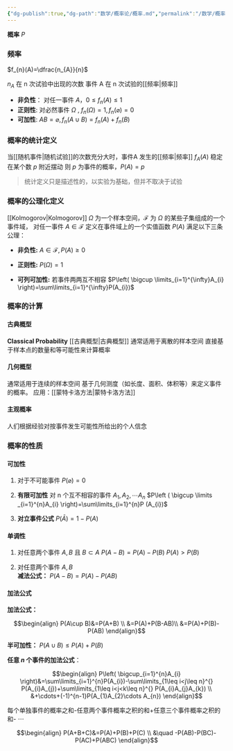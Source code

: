 ```yaml
---
{"dg-publish":true,"dg-path":"数学/概率论/概率.md","permalink":"/数学/概率论/概率/","dgPassFrontmatter":true,"noteIcon":"","created":"2024-05-21T15:20:28.408+08:00","updated":"2024-08-23T18:51:38.710+08:00"}
---
```


**概率**   $P$
### 频率
$f_{n}(A)=\dfrac{n_{A}}{n}$

$n_{A}$ 在 n 次试验中出现的次数
事件 A 在 n 次试验的[[频率\|频率]]
- **非负性**： 对任一事件 $A$，$0\leq f_{n}(A)\leq 1$
- **正则性**:   对必然事件 $\Omega$ , $f_{n}(\Omega)=1,f_{n}(\varnothing)=0$
- **可加性**:   $AB=\varnothing,f_{n}(A\cup B)=f_{n}(A)+f_{n}(B)$

### 概率的统计定义
当[[随机事件\|随机试验]]的次数充分大时，事件A 发生的[[频率\|频率]] $f_{A}(A)$ 稳定在某个数 $p$ 附近摆动
则 $p$ 为事件的概率，$P(A)=p$

>统计定义只是描述性的，以实验为基础，但并不取决于试验


### 概率的公理化定义
[[Kolmogorov\|Kolmogorov]]
$\Omega$ 为一个样本空间，$\mathscr{F}$ 为 $\Omega$ 的某些子集组成的一个事件域，
对任一事件 $A\in \mathscr{F}$
定义在事件域上的一个实值函数 $P(A)$ 满足以下三条公理：
- **非负性:**
	$A\in \mathscr{F},P(A)\geq 0$ 

- **正则性:**
	$P(\Omega)=1$

- **可列可加性:**
	若事件两两互不相容
	$P\left( \bigcup \limits_{i=1}^{\infty}A_{i} \right)=\sum\limits_{i=1}^{\infty}P(A_{i})$

### 概率的计算
#### 古典概型
**Classical Probability**    [[古典概型\|古典概型]]
通常适用于离散的样本空间
直接基于样本点的数量和等可能性来计算概率

#### 几何概型
通常适用于连续的样本空间
基于几何测度（如长度、面积、体积等）来定义事件的概率。
应用：[[蒙特卡洛方法\|蒙特卡洛方法]]
#### 主观概率
人们根据经验对按事件发生可能性所给出的个人信念

### 概率的性质
#### 可加性
1. 对于不可能事件
	$P (\varnothing)=0$

2. **有限可加性**
	对 n 个互不相容的事件 $A_{1},A_{2},\cdots A_{n}$
	$P\left ( \bigcup \limits _{i=1}^{n}A_{i} \right)=\sum\limits_{i=1}^{n}P (A_{i})$ 

3. **对立事件公式**
	$P(\bar{A})=1-P (A)$

#### 单调性
1. 对任意两个事件 $A,B$ 且 $B\subset A$
	$P(A-B)=P(A)-P(B)$
	$P(A)>P(B)$

2. 对任意两个事件 $A,B$  
	**减法公式：**
	$P(A-B)=P(A)-P(AB)$

#### 加法公式
**加法公式：**

$$\begin{align}
P(A\cup B)&=P(A+B)  \\
&=P(A)+P(B-AB)\\
&=P(A)+P(B)-P(AB)
\end{align}$$

**半可加性：**
$P(A\cup B)\leq P(A)+P(B)$

**任意 $n$ 个事件的加法公式**：

$$\begin{align}
P\left( \bigcup_{i=1}^{n}A_{i} \right)&=\sum\limits_{i=1}^{n}P(A_{i})-\sum\limits_{1\leq i<j\leq n}^{} P(A_{i}A_{j})+\sum\limits_{1\leq i<j<k\leq n}^{} P(A_{i}A_{j}A_{k}) \\
&+\cdots+(-1)^{n-1}P(A_{1}A_{2}\cdots A_{n})
\end{align}$$

每个单独事件的概率之和-任意两个事件概率之积的和+任意三个事件概率之积的和- $\cdots$

$$\begin{align}
P(A+B+C)&=P(A)+P(B)+P(C) \\
&\quad -P(AB)-P(BC)-P(AC)+P(ABC)
\end{align}$$






